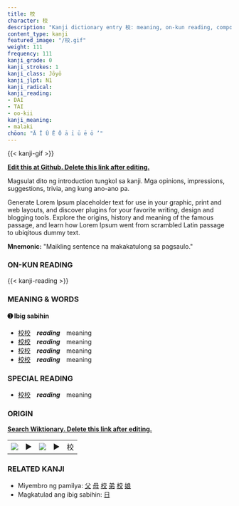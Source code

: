 ```yaml
---
title: 校
character: 校
description: "Kanji dictionary entry 校: meaning, on-kun reading, compounds, origin, related kanji"
content_type: kanji
featured_image: "/校.gif"
weight: 111
frequency: 111
kanji_grade: 0
kanji_strokes: 1
kanji_class: Jōyō
kanji_jlpt: N1
kanji_radical: 
kanji_reading: 
- DAI
- TAI
- oo-kii
kanji_meaning:
- malaki
chōon: "Ā Ī Ū Ē Ō ā ī ū ē ō ’"
---
```

[//]: # (Don't edit the line below. Kanji animated GIF code is automatically generated.)
{{< kanji-gif >}}

[//]: # (Edit below this line.)

**[Edit this at Github. Delete this link after editing.](https://github.com/tim0g/tim/tree/main/content/kanji/校/index.md)**

Magsulat dito ng introduction tungkol sa kanji. Mga opinions, impressions, suggestions, trivia, ang kung ano-ano pa.

Generate Lorem Ipsum placeholder text for use in your graphic, print and web layouts, and discover plugins for your favorite writing, design and blogging tools. Explore the origins, history and meaning of the famous passage, and learn how Lorem Ipsum went from scrambled Latin passage to ubiqitous dummy text.
 
**Mnemonic:** "Maikling sentence na makakatulong sa pagsaulo."

### ON-KUN READING

[//]: # (Don't edit the line below. ON-KUN READING code is automatically generated.)
{{< kanji-reading >}}

### MEANING & WORDS

#### ➊ **Ibig sabihin**
  - [校](../校)[校](../校)　***reading***　meaning
  - [校](../校)[校](../校)　***reading***　meaning
  - [校](../校)[校](../校)　***reading***　meaning
  - [校](../校)[校](../校)　***reading***　meaning

### SPECIAL READING
  - [校](../校)[校](../校)　***reading***　meaning

### ORIGIN

**[Search Wiktionary. Delete this link after editing.](https://wiktionary.org/wiki/校)**
<table class="kanji-table"><tr><td>
<img src="60px-校-bronze.svg.png">
</td><td>▶</td><td>
<img src="60px-校-oracle.svg.png">
</td><td>▶</td>
<td class="kanji-origin">校</td>
</tr></table>

### RELATED KANJI
- Miyembro ng pamilya: [父](../父) [母](../母) [校](../校) [弟](../弟) [校](../校) [娘](../娘)
- Magkatulad ang ibig sabihin: [日](../日)
